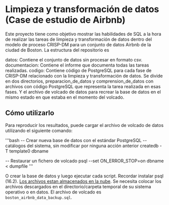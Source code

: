 # Limpieza y transformación de datos (Case de estudio de Airbnb)

Este proyecto tiene como objetivo mostrar las habilidades de SQL a la hora de realizar las tareas de limpieza y transformación de datos dentro del modelo de proceso CRISP-DM para un conjunto de datos Airbnb de la ciudad de Boston. La estructura del repositorio es

datos: Contiene el conjunto de datos sin procesar en formato csv.
documentacion: Contiene el informe que documenta todas las tareas realizadas.
codigo: Contiene código de PostgreSQL para cada fase de CRISP-DM relacionado con la limpieza y transformación de datos. Se divide
en dos directorios, preparacion_de_datos y comprension_de_datos con archivos con código PostgreSQL que representa la tarea realizada en esas
fases. Y el archivo de volcado de datos para recrear la base de datos en el mismo estado en que estaba en el momento del volcado.


## Cómo utilizarlo
Para reproducir los resultados, puede cargar el archivo de volcado de datos utilizando el siguiente comando:

'''bash
-- Crear nueva base de datos con el estándar PostgreSQL
-- catálogos del sistema, sin modificar por ninguna acción anterior
createdb -T template0 dbname

-- Restaurar un fichero de volcado
psql --set ON_ERROR_STOP=on dbname < dumpfile
'''

O crear la base de datos y luego ejecutar cada script. Recordar instalar psql (16.2). [Los archivos estan almacenados en la nube](https://drive.google.com/drive/folders/16q4xgEGPM-RoK31yX8wkQwENX2kmSOQA?usp=sharing). Se
 necesita colocar los archivos descargados en el directorio/carpeta temporal de su sistema operativo o en datos. El archivo de volcado es `boston_airbnb_data_backup.sql`.